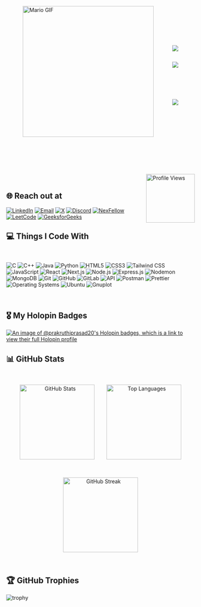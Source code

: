 <!--
<p align="centre">
<img src="https://readme-typing-svg.demolab.com/?lines=Hi%2C%20I'm%20Prakruthi&font=Fira%20Code&center=true&width=500&height=45&color=BA55D3&vCenter=true&pause=1000&size=32&duration=1" />
</p><p align="centre">
  <a href="https://github.com/DenverCoder1/readme-typing-svg">
    <img src="https://readme-typing-svg.demolab.com/?lines=Frontend%20Developer;Always%20learning%20new%20things&font=Fira%20Code&center=true&width=500&height=45&color=BA55D3&vCenter=true&pause=1000&size=22" />
  </a>
</p>
-->


<div style="display: flex; align-items: center; justify-content: center; gap: 50px; flex-wrap: wrap;">
  <div>
    <p>
    <img src="https://user-images.githubusercontent.com/74038190/225813708-98b745f2-7d22-48cf-9150-083f1b00d6c9.gif" alt="Mario GIF" width="350" align="right" style="display: block; border: none;" />
      </p>
    
  </div>

  
  <div style="display: flex; flex-direction: column; text-align: left;">
    <p>
      <br/>
      <br/>
 <!--   <img src="https://readme-typing-svg.demolab.com/?lines=Hi%2C%20I'm%20Prakruthi&font=Fira%20Code&center=true&width=400&height=45&&color=FF0090&vCenter=true&pause=1000&size=36&duration=1" style="display: block; margin-bottom: 5px;" /> -->

<img 
  src="https://readme-typing-svg.demolab.com/?lines=Hi%2C%20I'm%20Prakruthi&font=Fira%20Code&center=true&width=400&height=35&color=FF0090&vCenter=true&pause=1000&size=36&duration=1" 
  style="display: block; margin-bottom: 0px;" 
/>

<img 
  src="https://readme-typing-svg.demolab.com/?lines=Full%20Stack%20Developer&font=Fira%20Code&center=true&width=400&height=35&color=FF0090&vCenter=true&pause=1000&size=28&duration=1" 
  style="display: block;" 
/>

      
    
 </p>
    <p>
    <a href="https://github.com/DenverCoder1/readme-typing-svg">
      
<!-- <img src="https://readme-typing-svg.demolab.com/?lines=Building%20and%20exploring%20projects;related%20to%20Web%20Development&font=Fira%20Code&center=true&width=460&height=45&&color=FF0090&vCenter=true&pause=1000&size=25" align="left" style="display: block;" />

-->

<!--
  <img 
  src="https://readme-typing-svg.demolab.com/?lines=A%203rd%20year%20CS%20student;at%20JSS%20STU,%20Mysuru,%20India;Passionate%20about%20Web%20Dev;and%20Open%20Source;Always%20excited%20to;learn,%20create,%20and%20collaborate!&font=Fira%20Code&center=false&width=600&height=120&color=FF0090&vCenter=true&pause=1000&size=23" 
  align="left" 
  style="display: block;" 
/> -->
<img 
  src="https://readme-typing-svg.demolab.com/?lines=A%203rd%20year%20CS%20student;at%20JSS%20STU,%20Mysuru,%20India;Passionate%20about%20Web%20Dev%20and;Open%20Source.%20Always%20excited%20to;learn,%20create,%20and%20collaborate!&font=Fira%20Code&center=false&width=600&height=120&color=FF0090&vCenter=true&pause=1000&size=23" 
  align="left" 
  style="display: block;" 
/>
<!-- <img 
  src="https://readme-typing-svg.demolab.com/?lines=Full%20Stack%20Developer%20from%20India;A%203rd%20year%20CS%20student;at%20JSS%20STU,%20Mysuru,%20India;Always%20excited%20to%20learn,;create,%20and%20collaborate!&font=Fira%20Code&center=false&width=600&height=140&color=FF0090&vCenter=true&pause=1000&size=23" 
  align="left" 
  style="display: block;" 
/> -->




</a>
      </p>
  </div>
</div>
<br/>
<br/>
<br/>
<br/>
<br/>

<p>
 <img src="https://komarev.com/ghpvc/?username=prakruthiprasad20&style=for-the-badge&color=555555" width="130" align="right" alt="Profile Views" />
</p>

<br/>

## 🌐 Reach out at  

<p>
  <!-- <img alt="GitHub" src="https://img.shields.io/badge/-GitHub-181717?style=flat-square&logo=github&logoColor=white" /> -->

[<img alt="LinkedIn" src="https://img.shields.io/badge/-LinkedIn-0077B5?style=for-the-badge&logo=linkedin&logoColor=white" />](https://www.linkedin.com/in/prakruthi-prasad-065169273)
[<img alt="Email" src="https://img.shields.io/badge/-Email-D14836?style=for-the-badge&logo=gmail&logoColor=white" />](mailto:prakruthiprasad19@gmail.com)
[<img alt="X" src="https://img.shields.io/badge/-X-1DA1F2?style=for-the-badge&logo=x&logoColor=white" />](https://x.com/prakruthi_1505)
[![Discord](https://img.shields.io/badge/Discord-7289DA?style=for-the-badge&logo=discord&logoColor=white)](https://discord.com/users/1237065300273397873)
[<img alt="NexFellow" src="https://img.shields.io/badge/-NexFellow-000000?style=for-the-badge&logo=vercel&logoColor=white" />](https://www.nexfellow.com/user/Prakruthi5958)
[<img alt="LeetCode" src="https://img.shields.io/badge/-LeetCode-FFA116?style=for-the-badge&logo=leetcode&logoColor=black" />](https://leetcode.com/u/looplyy/)
[<img alt="GeeksforGeeks" src="https://img.shields.io/badge/-GeeksforGeeks-0F9D58?style=for-the-badge&logo=geeksforgeeks&logoColor=white" />](https://www.geeksforgeeks.org/user/prakruthiaejm/)
 <br/>
     
## 💻 Things I Code With
 <br/>

<p>
<img alt="C" src="https://img.shields.io/badge/-C-00599C?style=for-the-badge&logo=c&logoColor=white" />
  <img alt="C++" src="https://img.shields.io/badge/-C++-00599C?style=for-the-badge&logo=c%2b%2b&logoColor=white" />

<img alt="Java" src="https://img.shields.io/badge/-Java-007396?style=for-the-badge&logo=java&logoColor=white" />
<img alt="Python" src="https://img.shields.io/badge/-Python-3776AB?style=for-the-badge&logo=python&logoColor=white" />

<img alt="HTML5" src="https://img.shields.io/badge/-HTML5-E34F26?style=for-the-badge&logo=html5&logoColor=white" />
<img alt="CSS3" src="https://img.shields.io/badge/-CSS3-1572B6?style=for-the-badge&logo=css3&logoColor=white" />
<img alt="Tailwind CSS" src="https://img.shields.io/badge/-Tailwind_CSS-38B2AC?style=for-the-badge&logo=tailwind-css&logoColor=white" />
 <img alt="JavaScript" src="https://img.shields.io/badge/-JavaScript-F7DF1E?style=for-the-badge&logo=javascript&logoColor=black" />

<img alt="React" src="https://img.shields.io/badge/-React-45b8d8?style=for-the-badge&logo=react&logoColor=white" />
<img alt="Next.js" src="https://img.shields.io/badge/-Next.js-000000?style=for-the-badge&logo=next.js&logoColor=white" />

<img alt="Node.js" src="https://img.shields.io/badge/-Node.js-43853d?style=for-the-badge&logo=node.js&logoColor=white" />
<img alt="Express.js" src="https://img.shields.io/badge/-Express.js-000000?style=for-the-badge&logo=express&logoColor=white" />
<img alt="Nodemon" src="https://img.shields.io/badge/-Nodemon-76D04B?style=for-the-badge&logo=nodemon&logoColor=white" />
<img alt="MongoDB" src="https://img.shields.io/badge/-MongoDB-13aa52?style=for-the-badge&logo=mongodb&logoColor=white" />
<img alt="Git" src="https://img.shields.io/badge/-Git-F05032?style=for-the-badge&logo=git&logoColor=white" />
<img alt="GitHub" src="https://img.shields.io/badge/-GitHub-181717?style=for-the-badge&logo=github&logoColor=white" />
<!-- GitLab -->
<img alt="GitLab" src="https://img.shields.io/badge/-GitLab-FC6D26?style=for-the-badge&logo=gitlab&logoColor=white" />

<img alt="API" src="https://img.shields.io/badge/-API-009688?style=for-the-badge&logoColor=white" />

<img alt="Postman" src="https://img.shields.io/badge/-Postman-FF6C37?style=for-the-badge&logo=postman&logoColor=white" />
<!-- <img alt="VS Code" src="https://img.shields.io/badge/-VSCode-007ACC?style=for-the-badge&logo=visual-studio-code&logoColor=white" /> -->
<img alt="Prettier" src="https://img.shields.io/badge/-Prettier-F7B93E?style=for-the-badge&logo=prettier&logoColor=white" />
<img alt="Operating Systems" src="https://img.shields.io/badge/-Operating_Systems-6d6d6d?style=for-the-badge&logo=linux&logoColor=white" />
<img alt="Ubuntu" src="https://img.shields.io/badge/-Ubuntu-E95420?style=for-the-badge&logo=ubuntu&logoColor=white" />
<img alt="Gnuplot" src="https://img.shields.io/badge/-Gnuplot-4B8BBE?style=for-the-badge&logo=gnu&logoColor=white" />
</p>
 <br/>



## 🎖️ My Holopin Badges
[![An image of @prakruthiprasad20's Holopin badges, which is a link to view their full Holopin profile](https://holopin.me/prakruthiprasad20)](https://holopin.io/@prakruthiprasad20)



## 📊 GitHub Stats

 <br/>

<p align="center">
  <img src="https://github-readme-stats.vercel.app/api?username=prakruthiprasad20&show_icons=true&theme=radical" alt="GitHub Stats" height="200"/>
   &nbsp;&nbsp;&nbsp;&nbsp;&nbsp;&nbsp;
    <img src="https://github-readme-stats.vercel.app/api/top-langs/?username=prakruthiprasad20&layout=compact&theme=radical" alt="Top Languages" height="200"/>

</p>
  &nbsp;&nbsp;&nbsp;&nbsp;&nbsp;&nbsp;
  
  <p align="center">

  <img src="https://streak-stats.vercel.app?user=prakruthiprasad20&theme=radical&hide_border=false" alt="GitHub Streak" height="200"/>
</p>


 <br/>
  

## 🏆 GitHub Trophies

![trophy](https://github-trophies.vercel.app/?username=prakruthiprasad20&theme=radical)


 <br/>
      


<!--


## 🎊 Hacktoberfest 2024

<div align="center" style="background-color:black; padding: 20px;">
  <a href="https://hacktoberfest.com/">
    <img src="https://assets.holopin.io/eyJidWNrZXQiOiJob2xvcGluLWFzc2V0cyIsImtleSI6ImFzc2V0cy9jbDd0ZDhncDUwMTMyMDlrMHd1OHFlNHg5IiwiZWRpdHMiOnsicm90YXRlIjpudWxsfX0=" alt="Hacktoberfest Badge 1" width="150"/>
  </a>
  <a href="https://hacktoberfest.com/">
    <img src="https://assets.holopin.io/hf2024levels/level0-sloth-code-0-0-0-0.webp" alt="Hacktoberfest Badge 2" width="150"/>
  </a>
  <a href="https://hacktoberfest.com/">
    <img src="https://assets.holopin.io/hf2024levels/level1-sloth-code-0-0-0-0.webp" alt="Hacktoberfest Badge 3" width="150"/>
  </a>
</div>


-->
  
